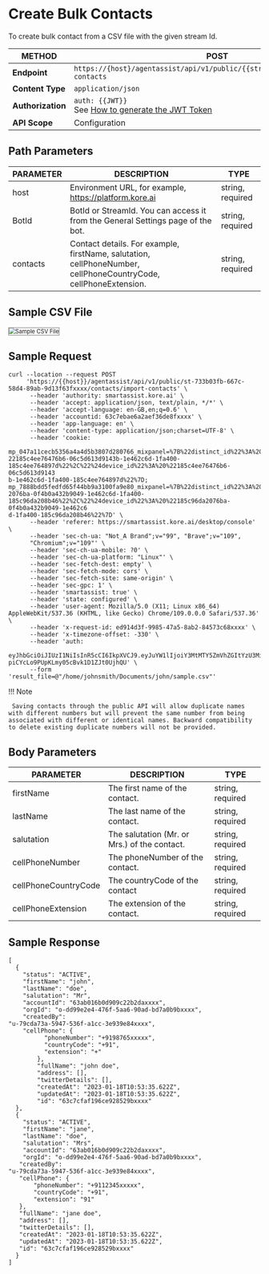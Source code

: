 # Create Bulk Contacts

To create bulk contact from a CSV file with the given stream Id.

| **METHOD**       | **POST**                                                          |
|--------------|---------------------------------------------------------------|
| **Endpoint**     | `https://{host}/agentassist/api/v1/public/{{streamId}}/contacts/import-contacts` |
| **Content Type** | `application/json`                                           |
| **Authorization**| `auth: {{JWT}}` <br>See [How to generate the JWT Token](../automation/api-introduction.md#generating-the-jwt-token) |
| **API Scope**    | Configuration                                                 |

## Path Parameters

| **PARAMETER** | **DESCRIPTION** | **TYPE**     |
|-----------|-------------|----------|
| host      | Environment URL, for example, https://platform.kore.ai | string, required |
| BotId     | BotId or StreamId. You can access it from the General Settings page of the bot. | string, required |
| contacts  | Contact details. For example, firstName, salutation, cellPhoneNumber, cellPhoneCountryCode, cellPhoneExtension. | string, required |

## Sample CSV File

<img src="../images/sample-csv-file.png" alt="Sample CSV File" title="Sample CSV File" style="border: 1px solid gray; zoom:80%;">

## Sample Request

```
curl --location --request POST
     'https://{{host}}/agentassist/api/v1/public/st-733b03fb-667c-58d4-89ab-9d13f63fxxxx/contacts/import-contacts' \
      --header 'authority: smartassist.kore.ai' \
      --header 'accept: application/json, text/plain, */*' \
      --header 'accept-language: en-GB,en;q=0.6' \
      --header 'accountid: 63c7ebae6a2aef36de8fxxxx' \
      --header 'app-language: en' \
      --header 'content-type: application/json;charset=UTF-8' \
      --header 'cookie:
      mp_047a11cecb5356a4a4d5b3807d280766_mixpanel=%7B%22distinct_id%22%3A%20%
22185c4ee76476b6-06c5d613d9143b-1e462c6d-1fa400-185c4ee764897d%22%2C%22%24device_id%22%3A%20%22185c4ee76476b6-06c5d613d9143
b-1e462c6d-1fa400-185c4ee764897d%22%7D; mp_7888bdd5fedfd65f44bb9a3100fa9e80_mixpanel=%7B%22distinct_id%22%3A%20%22185c96da
2076ba-0f4b0a432b9049-1e462c6d-1fa400-185c96da208b46%22%2C%22%24device_id%22%3A%20%22185c96da2076ba-0f4b0a432b9049-1e462c6
d-1fa400-185c96da208b46%22%7D' \
      --header 'referer: https://smartassist.kore.ai/desktop/console' \
      --header 'sec-ch-ua: "Not_A Brand";v="99", "Brave";v="109", 
      "Chromium";v="109"' \
      --header 'sec-ch-ua-mobile: ?0' \
      --header 'sec-ch-ua-platform: "Linux"' \
      --header 'sec-fetch-dest: empty' \
      --header 'sec-fetch-mode: cors' \
      --header 'sec-fetch-site: same-origin' \
      --header 'sec-gpc: 1' \
      --header 'smartassist: true' \
      --header 'state: configured' \
      --header 'user-agent: Mozilla/5.0 (X11; Linux x86_64) AppleWebKit/537.36 (KHTML, like Gecko) Chrome/109.0.0.0 Safari/537.36' \
      --header 'x-request-id: ed914d3f-9985-47a5-8ab2-84573c68xxxx' \
      --header 'x-timezone-offset: -330' \
      --header 'auth: 
      eyJhbGciOiJIUzI1NiIsInR5cCI6IkpXVCJ9.eyJuYW1lIjoiY3MtMTY5ZmVhZGItYzU3Mi01NTZlLWEzODYtNjgxNmMxNzM3YzQ2In0.3hb7YvEv3W
piCYcLo9PUpKLmy05cBvk1D1ZJt0UjhQU' \
      --form 'result_file=@"/home/johnsmith/Documents/john/sample.csv"'
```

!!! Note

     Saving contacts through the public API will allow duplicate names with different numbers but will prevent the same number from being associated with different or identical names. Backward compatibility to delete existing duplicate numbers will not be provided.

## Body Parameters

| **PARAMETER**            | **DESCRIPTION**                            | **TYPE**           |
|----------------------|----------------------------------------|----------------|
| firstName            | The first name of the contact.         | string, required |
| lastName             | The last name of the contact.          | string, required |
| salutation           | The salutation (Mr. or Mrs.) of the contact. | string, required |
| cellPhoneNumber      | The phoneNumber of the contact.       | string, required |
| cellPhoneCountryCode| The countryCode of the contact        | string, required |
| cellPhoneExtension  | The extension of the contact.          | string, required |

## Sample Response

```
[
  {
    "status": "ACTIVE",
    "firstName": "john",
    "lastName": "doe",
    "salutation": "Mr",
    "accountId": "63ab016b0d909c22b2daxxxx",
    "orgId": "o-dd99e2e4-476f-5aa6-90ad-bd7a0b9bxxxx",
    "createdBy":
"u-79cda73a-5947-536f-a1cc-3e939e84xxxx",
    "cellPhone": {
          "phoneNumber": "+9198765xxxxx",
          "countryCode": "+91",
          "extension": "+"
        },
        "fullName": "john doe",
        "address": [],
        "twitterDetails": [],
        "createdAt": "2023-01-18T10:53:35.622Z",
        "updatedAt": "2023-01-18T10:53:35.622Z",
        "id": "63c7cfaf196ce928529bxxxx"
  },
  {
    "status": "ACTIVE",
    "firstName": "jane",
    "lastName": "doe",
    "salutation": "Mrs",
    "accountId": "63ab016b0d909c22b2daxxxx",
    "orgId": "o-dd99e2e4-476f-5aa6-90ad-bd7a0b9bxxxx",
   "createdBy":
"u-79cda73a-5947-536f-a1cc-3e939e84xxxx",
   "cellPhone": {
       "phoneNumber": "+9112345xxxxx",
       "countryCode": "+91",
       "extension": "91"
   },
   "fullName": "jane doe",
   "address": [],
   "twitterDetails": [],
   "createdAt": "2023-01-18T10:53:35.622Z",
   "updatedAt": "2023-01-18T10:53:35.622Z",
   "id": "63c7cfaf196ce928529bxxxx"
  }
]
```